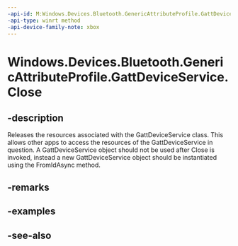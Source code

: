 ```yaml
---
-api-id: M:Windows.Devices.Bluetooth.GenericAttributeProfile.GattDeviceService.Close
-api-type: winrt method
-api-device-family-note: xbox
---
```


<!-- Method syntax
public void Close()
-->

# Windows.Devices.Bluetooth.GenericAttributeProfile.GattDeviceService.Close

## -description
Releases the resources associated with the GattDeviceService class. This allows other apps to access the resources of the GattDeviceService in question. A GattDeviceService object should not be used after Close is invoked, instead a new GattDeviceService object should be instantiated using the FromIdAsync method.

## -remarks

## -examples

## -see-also
